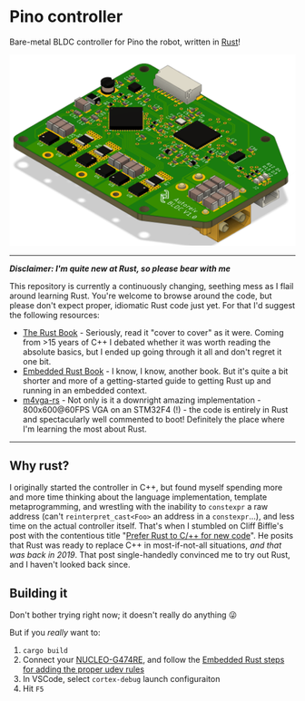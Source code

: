 # Pino controller

Bare-metal BLDC controller for Pino the robot, written in
[Rust](https://www.rust-lang.org)!

![](notes/readme/images/2021-07-28-21-39-41.png)

-----

_**Disclaimer: I'm quite new at Rust, so please bear with me**_

This repository is currently a continuously changing, seething mess as I flail
around learning Rust. You're welcome to browse around the code, but please don't
expect proper, idiomatic Rust code just yet. For that I'd suggest the following
resources:

- [The Rust Book](https://doc.rust-lang.org/book/) - Seriously, read it "cover to cover" as it were. Coming from >15 years of C++ I debated whether it was worth reading the absolute basics, but I ended up going through it all and don't regret it one bit.
- [Embedded Rust Book](https://docs.rust-embedded.org/book/start/registers.html) - I know, I know, another book. But it's quite a bit shorter and more of a getting-started guide to getting Rust up and running in an embedded context.
- [m4vga-rs](https://github.com/cbiffle/m4vga-rs) - Not only is it a downright amazing implementation - 800x600@60FPS VGA on an STM32F4 (!) - the code is entirely in Rust and spectacularly well commented to boot! Definitely the place where I'm learning the most about Rust.

---

## Why rust?

I originally started the controller in C++, but found myself spending more and more time thinking about the language implementation, template metaprogramming, and wrestling with the inability to `constexpr` a raw address (can't `reinterpret_cast<Foo>` an address in a `constexpr`...), and less time on the actual controller itself. That's when I stumbled on Cliff Biffle's post with the contentious title "[Prefer Rust to C/++ for new code](http://cliffle.com/blog/prefer-rust/)". He posits that Rust was ready to replace C++ in most-if-not-all situations, _and that was back in 2019_. That post single-handedly convinced me to try out Rust, and I haven't looked back since.

## Building it

Don't bother trying right now; it doesn't really do anything :stuck_out_tongue_winking_eye:

But if you _really_ want to:

1. ```cargo build```
2. Connect your [NUCLEO-G474RE](https://www.st.com/en/evaluation-tools/nucleo-g474re.html), and follow the [Embedded Rust steps for adding the proper udev rules](https://docs.rust-embedded.org/book/intro/install/linux.html#udev-rules)
3. In VSCode, select `cortex-debug` launch configuraiton
4. Hit `F5`
